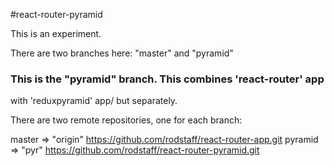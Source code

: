 #react-router-pyramid

This is an experiment.

There are two branches here:  "master" and "pyramid"

###  This is the "pyramid" branch.  This combines 'react-router' app
with 'reduxpyramid' app/ but separately.

There are two remote repositories, one for each branch:

master =>   "origin"	https://github.com/rodstaff/react-router-app.git
pyramid =>  "pyr"   	https://github.com/rodstaff/react-router-pyramid.git

